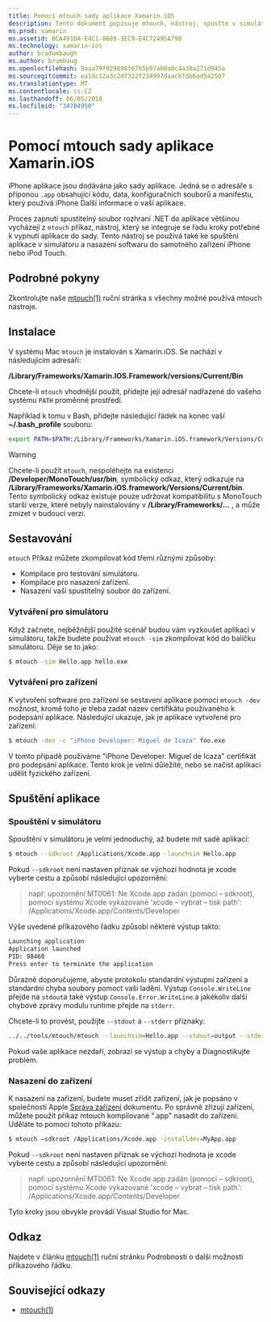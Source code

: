 ```yaml
---
title: Pomocí mtouch sady aplikace Xamarin.iOS
description: Tento dokument popisuje mtouch, nástroj, spusťte v simulátoru jednotek řada kroků potřebných k vypnutí aplikace pro Xamarin.iOS do jednoho svazku a nasadíte ho do fyzického zařízení.
ms.prod: xamarin
ms.assetid: BCA491DA-E4C1-8689-3EC9-E4C72495A798
ms.technology: xamarin-ios
author: bradumbaugh
ms.author: brumbaug
ms.openlocfilehash: 9aaa79f929898f6765b97ab0a0c4a30a271d945a
ms.sourcegitcommit: ea1dc12a3c2d7322f234997daacbfdb6ad542507
ms.translationtype: MT
ms.contentlocale: cs-CZ
ms.lasthandoff: 06/05/2018
ms.locfileid: "34784950"
---
```

# <a name="using-mtouch-to-bundle-xamarinios-apps"></a>Pomocí mtouch sady aplikace Xamarin.iOS

iPhone aplikace jsou dodávána jako sady aplikace. Jedná se o adresáře s příponou `.app` obsahující kódu, data, konfiguračních souborů a manifestu, který používá iPhone Další informace o vaší aplikace.

Proces zapnutí spustitelný soubor rozhraní .NET do aplikace většinou vycházejí z `mtouch` příkaz, nástroj, který se integruje se řadu kroky potřebné k vypnutí aplikace do sady. Tento nástroj se používá také ke spuštění aplikace v simulátoru a nasazení softwaru do samotného zařízení iPhone nebo iPod Touch.

## <a name="detailed-instructions"></a>Podrobné pokyny

Zkontrolujte naše [mtouch(1)](http://docs.go-mono.com/?link=man%3amtouch(1)) ruční stránka s všechny možné používá mtouch nástroje.

## <a name="installation"></a>Instalace

V systému Mac `mtouch` je instalován s Xamarin.iOS. Se nachází v následujícím adresáři:

**/Library/Frameworks/Xamarin.IOS.Framework/versions/Current/Bin**

Chcete-li `mtouch` vhodnější použít, přidejte její adresář nadřazené do vašeho systému `PATH` proměnné prostředí.  

Například k tomu v Bash, přidejte následující řádek na konec vaší **~/.bash_profile** souboru:

```bash
export PATH=$PATH:/Library/Frameworks/Xamarin.iOS.framework/Versions/Current/bin
```

> [!WARNING]
> Chcete-li použít `mtouch`, nespoléhejte na existenci **/Developer/MonoTouch/usr/bin**, symbolický odkaz, který odkazuje na **/Library/Frameworks/Xamarin.iOS.framework/Versions/Current/bin**. Tento symbolický odkaz existuje pouze udržovat kompatibilitu s MonoTouch starší verze, které nebyly nainstalovány v **/Library/Frameworks/...** , a může zmizet v budoucí verzi.

## <a name="building"></a>Sestavování

`mtouch` Příkaz můžete zkompilovat kód třemi různými způsoby:

-  Kompilace pro testování simulátoru.
-  Kompilace pro nasazení zařízení.
-  Nasazení vaší spustitelný soubor do zařízení.


### <a name="building-for-the-simulator"></a>Vytváření pro simulátoru

Když začnete, nejběžnější použité scénář budou vám vyzkoušet aplikaci v simulátoru, takže budete používat `mtouch -sim` zkompilovat kód do balíčku simulátoru. Děje se to jako:

```bash
$ mtouch -sim Hello.app hello.exe
```

### <a name="building-for-the-device"></a>Vytváření pro zařízení

K vytvoření software pro zařízení se sestavení aplikace pomocí `mtouch -dev` možnost, kromě toho je třeba zadat název certifikátu používaného k podepsání aplikace. Následující ukazuje, jak je aplikace vytvořené pro zařízení:

```bash
$ mtouch -dev -c "iPhone Developer: Miguel de Icaza" foo.exe
```

V tomto případě používáme "iPhone Developer: Miguel de Icaza" certifikát pro podepsání aplikace. Tento krok je velmi důležité, nebo se načíst aplikaci udělit fyzického zařízení.

 <a name="Running_your_Application" />


## <a name="running-your-application"></a>Spuštění aplikace


### <a name="launching-on-the-simulator"></a>Spouštění v simulátoru

Spouštění v simulátoru je velmi jednoduchý, až budete mít sadě aplikací:

```bash
$ mtouch --sdkroot /Applications/Xcode.app -launchsim Hello.app 
```

Pokud `--sdkroot` není nastaven příznak se výchozí hodnota je xcode vyberte cestu a způsobí následující upozornění:

> např: upozornění MT0061: Ne Xcode.app zadán (pomocí – sdkroot), pomocí systému Xcode vykazované 'xcode – vybrat – tisk path': /Applications/Xcode.app/Contents/Developer 

Výše uvedené příkazového řádku způsobí některé výstup takto:

```bash
Launching application
Application launched
PID: 98460
Press enter to terminate the application
```



Důrazně doporučujeme, abyste protokolu standardní výstupní zařízení a standardní chyba soubory pomoct vaší ladění. Výstup `Console.WriteLine` přejde na `stdout`a také výstup `Console.Error.WriteLine` a jakékoliv další chybové zprávy modulu runtime přejde na `stderr`.

Chcete-li to provést, použijte `--stdout` a `--stderr` příznaky:

```bash
../../tools/mtouch/mtouch --launchsim=Hello.app --stdout=output --stderr=error
```

Pokud vaše aplikace nezdaří, zobrazí se výstup a chyby a Diagnostikujte problém.


### <a name="deploying-to-a-device"></a>Nasazení do zařízení

K nasazení na zařízení, budete muset zřídit zařízení, jak je popsáno v společnosti Apple [Správa zařízení](http://developer.apple.com/library/ios/#documentation/Xcode/Conceptual/ios_development_workflow/00-About_the_iOS_Application_Development_Workflow/introduction.html) dokumentu. Po správně zřizují zařízení, můžete použít příkaz mtouch kompilované ".app" nasadit do zařízení. Uděláte to pomocí tohoto příkazu:

```bash
$ mtouch —sdkroot /Applications/Xcode.app -installdev=MyApp.app
```

Pokud `--sdkroot` není nastaven příznak se výchozí hodnota je xcode vyberte cestu a způsobí následující upozornění:

> např: upozornění MT0061: Ne Xcode.app zadán (pomocí – sdkroot), pomocí systému Xcode vykazované 'xcode – vybrat – tisk path': /Applications/Xcode.app/Contents/Developer 

Tyto kroky jsou obvykle provádí Visual Studio for Mac.

## <a name="reference"></a>Odkaz

Najdete v článku [mtouch(1)](http://docs.go-mono.com/?link=man%3amtouch(1)) ruční stránku Podrobnosti o další možnosti příkazového řádku.



## <a name="related-links"></a>Související odkazy

- [mtouch(1)](http://iosapi.xamarin.com/?link=man%3amtouch(1))
